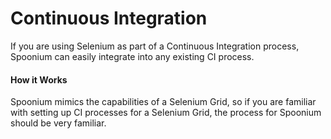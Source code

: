# Continuous Integration

If you are using Selenium as part of a Continuous Integration process, Spoonium can easily integrate into any existing CI process. 

#### How it Works

Spoonium mimics the capabilities of a Selenium Grid, so if you are familiar with setting up CI processes for a Selenium Grid, the process for Spoonium should be very familiar. 
